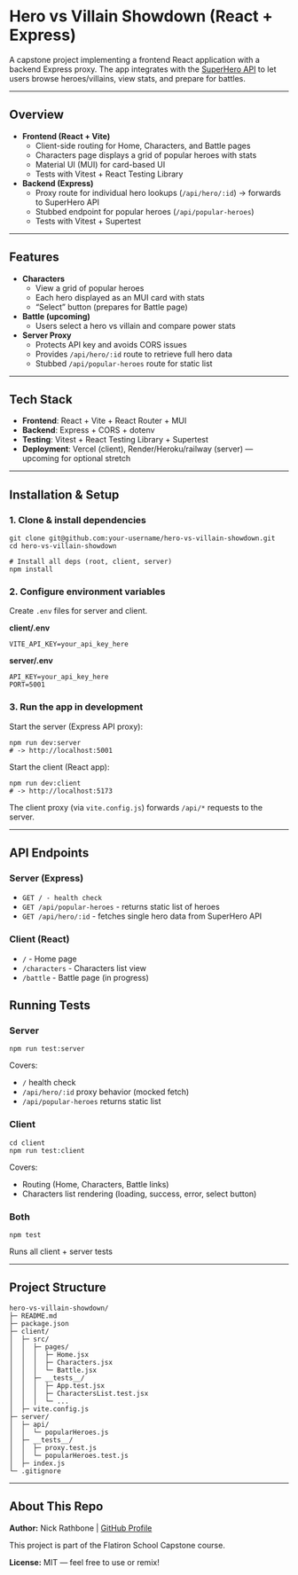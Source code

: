 # Hero vs Villain Showdown (React + Express)

A capstone project implementing a frontend React application with a backend Express proxy. The app integrates with the [SuperHero API](https://superheroapi.com/) to let users browse heroes/villains, view stats, and prepare for battles.

---

## Overview
- **Frontend (React + Vite)**
  - Client-side routing for Home, Characters, and Battle pages
  - Characters page displays a grid of popular heroes with stats
  - Material UI (MUI) for card-based UI
  - Tests with Vitest + React Testing Library
- **Backend (Express)**
  - Proxy route for individual hero lookups (`/api/hero/:id`) → forwards to SuperHero API
  - Stubbed endpoint for popular heroes (`/api/popular-heroes`)
  - Tests with Vitest + Supertest

---

## Features
- **Characters**
  - View a grid of popular heroes
  - Each hero displayed as an MUI card with stats
  - “Select” button (prepares for Battle page)
- **Battle (upcoming)**
  - Users select a hero vs villain and compare power stats
- **Server Proxy**
  - Protects API key and avoids CORS issues
  - Provides `/api/hero/:id` route to retrieve full hero data
  - Stubbed `/api/popular-heroes` route for static list

---

## Tech Stack
- **Frontend**: React + Vite + React Router + MUI
- **Backend**: Express + CORS + dotenv
- **Testing**: Vitest + React Testing Library + Supertest
- **Deployment**: Vercel (client), Render/Heroku/railway (server) — upcoming for optional stretch

---

## Installation & Setup

### 1. Clone & install dependencies
```
git clone git@github.com:your-username/hero-vs-villain-showdown.git
cd hero-vs-villain-showdown

# Install all deps (root, client, server)
npm install
```

### 2. Configure environment variables
Create `.env` files for server and client.

**client/.env**
```
VITE_API_KEY=your_api_key_here
```

**server/.env**
```
API_KEY=your_api_key_here
PORT=5001
```

### 3. Run the app in development
Start the server (Express API proxy):
```
npm run dev:server
# -> http://localhost:5001
```

Start the client (React app):
```
npm run dev:client
# -> http://localhost:5173
```

The client proxy (via `vite.config.js`) forwards `/api/*` requests to the server.

---

## API Endpoints
### Server (Express)

- `GET / - health check`
- `GET /api/popular-heroes` - returns static list of heroes
- `GET /api/hero/:id` - fetches single hero data from SuperHero API

### Client (React)
- `/` - Home page
- `/characters` - Characters list view
- `/battle` - Battle page (in progress)

## Running Tests
### Server
```
npm run test:server
```
Covers:
- `/` health check
- `/api/hero/:id` proxy behavior (mocked fetch)
- `/api/popular-heroes` returns static list

### Client
```
cd client
npm run test:client
```
Covers:
- Routing (Home, Characters, Battle links)
- Characters list rendering (loading, success, error, select button)

### Both
```
npm test
```
Runs all client + server tests

---

## Project Structure
```
hero-vs-villain-showdown/
├─ README.md
├─ package.json
├─ client/
│  ├─ src/
│  │  ├─ pages/
│  │  │  ├─ Home.jsx
│  │  │  ├─ Characters.jsx
│  │  │  └─ Battle.jsx
│  │  ├─ __tests__/
│  │  │  ├─ App.test.jsx
│  │  │  ├─ CharactersList.test.jsx
│  │  │  └─ ...
│  ├─ vite.config.js
├─ server/
│  ├─ api/
│  │  └─ popularHeroes.js
│  ├─ __tests__/
│  │  ├─ proxy.test.js
│  │  └─ popularHeroes.test.js
│  ├─ index.js
└─ .gitignore
```

---

## About This Repo
**Author:** Nick Rathbone | [GitHub Profile](https://github.com/nrathbone-turing)

This project is part of the Flatiron School Capstone course.

**License:** MIT — feel free to use or remix!